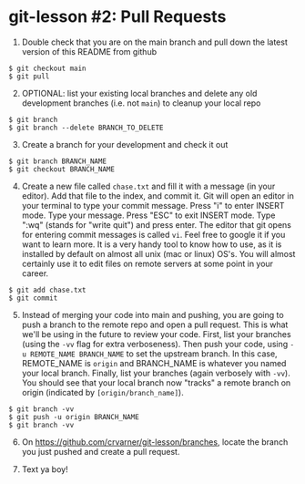 # git-lesson #2: Pull Requests

1. Double check that you are on the main branch and pull down the latest version of this README from github
```
$ git checkout main
$ git pull
```

2. OPTIONAL: list your existing local branches and delete any old development branches (i.e. not `main`) to cleanup your local repo
```
$ git branch
$ git branch --delete BRANCH_TO_DELETE
```

3. Create a branch for your development and check it out
```
$ git branch BRANCH_NAME
$ git checkout BRANCH_NAME
```

4. Create a new file called `chase.txt` and fill it with a message (in your editor). Add that file to the index, and commit it. Git will open an editor in your terminal to type your commit message. Press "i" to enter INSERT mode. Type your message. Press "ESC" to exit INSERT mode. Type ":wq" (stands for "write quit") and press enter. The editor that git opens for entering commit messages is called `vi`. Feel free to google it if you want to learn more. It is a very handy tool to know how to use, as it is installed by default on almost all unix (mac or linux) OS's. You will almost certainly use it to edit files on remote servers at some point in your career.
```
$ git add chase.txt
$ git commit
```

5. Instead of merging your code into main and pushing, you are going to push a branch to the remote repo and open a pull request. This is what we'll be using in the future to review your code. First, list your branches (using the `-vv` flag for extra verboseness). Then push your code, using `-u REMOTE_NAME BRANCH_NAME` to set the upstream branch. In this case, REMOTE_NAME is `origin` and BRANCH_NAME is whatever you named your local branch. Finally, list your branches (again verbosely with `-vv`). You should see that your local branch now "tracks" a remote branch on origin (indicated by `[origin/branch_name]`).
```
$ git branch -vv
$ git push -u origin BRANCH_NAME
$ git branch -vv
```

6. On https://github.com/crvarner/git-lesson/branches, locate the branch you just pushed and create a pull request.

7. Text ya boy!
